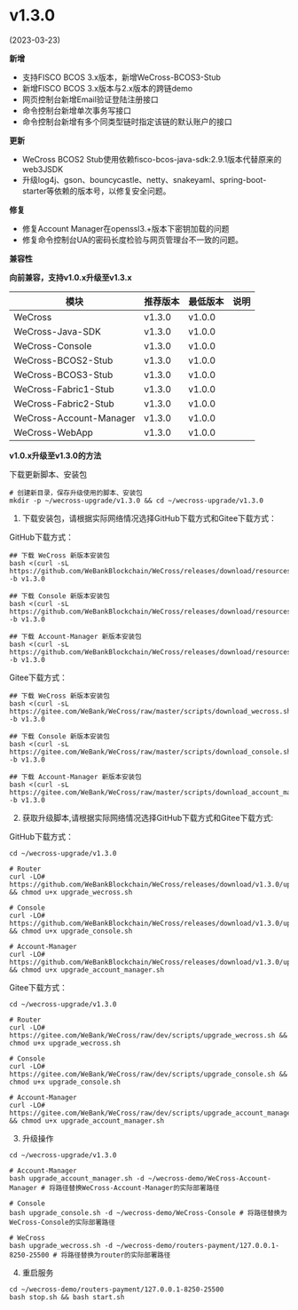 # v1.3.0

(2023-03-23)

**新增**

- 支持FISCO BCOS 3.x版本，新增WeCross-BCOS3-Stub
- 新增FISCO BCOS 3.x版本与2.x版本的跨链demo
- 网页控制台新增Email验证登陆注册接口
- 命令控制台新增单次事务写接口
- 命令控制台新增有多个同类型链时指定该链的默认账户的接口

**更新**

- WeCross BCOS2 Stub使用依赖fisco-bcos-java-sdk:2.9.1版本代替原来的web3JSDK
- 升级log4j、gson、bouncycastle、netty、snakeyaml、spring-boot-starter等依赖的版本号，以修复安全问题。

**修复**

- 修复Account Manager在openssl3.+版本下密钥加载的问题
- 修复命令控制台UA的密码长度检验与网页管理台不一致的问题。

**兼容性**

**向前兼容，支持v1.0.x升级至v1.3.x**

| 模块                    | 推荐版本 | 最低版本 | 说明 |
|-------------------------|----------|----------|------|
| WeCross                 | v1.3.0   | v1.0.0   |      |
| WeCross-Java-SDK        | v1.3.0   | v1.0.0   |      |
| WeCross-Console         | v1.3.0   | v1.0.0   |      |
| WeCross-BCOS2-Stub      | v1.3.0   | v1.0.0   |      |
| WeCross-BCOS3-Stub      | v1.3.0   | v1.0.0   |      |
| WeCross-Fabric1-Stub    | v1.3.0   | v1.0.0   |      |
| WeCross-Fabric2-Stub    | v1.3.0   | v1.0.0   |      |
| WeCross-Account-Manager | v1.3.0   | v1.0.0   |      |
| WeCross-WebApp          | v1.3.0   | v1.0.0   |      |

**v1.0.x升级至v1.3.0的方法**

下载更新脚本、安装包

```shell
# 创建新目录，保存升级使用的脚本、安装包
mkdir -p ~/wecross-upgrade/v1.3.0 && cd ~/wecross-upgrade/v1.3.0
```

1. 下载安装包，请根据实际网络情况选择GitHub下载方式和Gitee下载方式：

GitHub下载方式：

```shell
## 下载 WeCross 新版本安装包
bash <(curl -sL https://github.com/WeBankBlockchain/WeCross/releases/download/resources/download_wecross.sh) -b v1.3.0

## 下载 Console 新版本安装包
bash <(curl -sL https://github.com/WeBankBlockchain/WeCross/releases/download/resources/download_console.sh) -b v1.3.0

## 下载 Account-Manager 新版本安装包
bash <(curl -sL https://github.com/WeBankBlockchain/WeCross/releases/download/resources/download_account_manager.sh) -b v1.3.0
```

Gitee下载方式：

```shell
## 下载 WeCross 新版本安装包
bash <(curl -sL https://gitee.com/WeBank/WeCross/raw/master/scripts/download_wecross.sh) -b v1.3.0

## 下载 Console 新版本安装包
bash <(curl -sL https://gitee.com/WeBank/WeCross/raw/master/scripts/download_console.sh) -b v1.3.0

## 下载 Account-Manager 新版本安装包
bash <(curl -sL https://gitee.com/WeBank/WeCross/raw/master/scripts/download_account_manager.sh) -b v1.3.0
```

2. 获取升级脚本,请根据实际网络情况选择GitHub下载方式和Gitee下载方式:

GitHub下载方式：

```shell
cd ~/wecross-upgrade/v1.3.0

# Router
curl -LO# https://github.com/WeBankBlockchain/WeCross/releases/download/v1.3.0/upgrade_wecross.sh && chmod u+x upgrade_wecross.sh

# Console
curl -LO# https://github.com/WeBankBlockchain/WeCross/releases/download/v1.3.0/upgrade_console.sh && chmod u+x upgrade_console.sh

# Account-Manager
curl -LO# https://github.com/WeBankBlockchain/WeCross/releases/download/v1.3.0/upgrade_account_manager.sh && chmod u+x upgrade_account_manager.sh
```

Gitee下载方式：

```shell
cd ~/wecross-upgrade/v1.3.0

# Router
curl -LO# https://gitee.com/WeBank/WeCross/raw/dev/scripts/upgrade_wecross.sh && chmod u+x upgrade_wecross.sh

# Console
curl -LO# https://gitee.com/WeBank/WeCross/raw/dev/scripts/upgrade_console.sh && chmod u+x upgrade_console.sh

# Account-Manager
curl -LO# https://gitee.com/WeBank/WeCross/raw/dev/scripts/upgrade_account_manager.sh && chmod u+x upgrade_account_manager.sh
```

3. 升级操作

```shell
cd ~/wecross-upgrade/v1.3.0

# Account-Manager
bash upgrade_account_manager.sh -d ~/wecross-demo/WeCross-Account-Manager # 将路径替换WeCross-Account-Manager的实际部署路径

# Console
bash upgrade_console.sh -d ~/wecross-demo/WeCross-Console # 将路径替换为WeCross-Console的实际部署路径

# WeCross
bash upgrade_wecross.sh -d ~/wecross-demo/routers-payment/127.0.0.1-8250-25500 # 将路径替换为router的实际部署路径

```

4. 重启服务

```shell
cd ~/wecross-demo/routers-payment/127.0.0.1-8250-25500
bash stop.sh && bash start.sh
```
